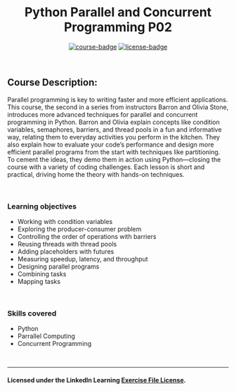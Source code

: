 <div align="center">

# Python Parallel and Concurrent Programming P02

[![course-badge]][course-link]
[![license-badge]][LICENSE]

</div>

<!-- badge info -->
[course-badge]:https://img.shields.io/badge/learning-python-white?logo=Linkedin&labelColor=blue&style=for-the-badge
[course-link]:https://www.linkedin.com/learning/python-parallel-and-concurrent-programming-part-2 "Python Parallel and Concurrent Programming P02"
[license-badge]:https://img.shields.io/badge/learning-license-success?logo=Linkedin&labelColor=black&style=for-the-badge

<br>

## Course Description:
Parallel programming is key to writing faster and more efficient applications. This course, the second in a series from instructors Barron and Olivia Stone, introduces more advanced techniques for parallel and concurrent programming in Python. Barron and Olivia explain concepts like condition variables, semaphores, barriers, and thread pools in a fun and informative way, relating them to everyday activities you perform in the kitchen. They also explain how to evaluate your code’s performance and design more efficient parallel programs from the start with techniques like partitioning. To cement the ideas, they demo them in action using Python—closing the course with a variety of coding challenges. Each lesson is short and practical, driving home the theory with hands-on techniques.

<br>

### Learning objectives
- Working with condition variables
- Exploring the producer-consumer problem
- Controlling the order of operations with barriers
- Reusing threads with thread pools
- Adding placeholders with futures
- Measuring speedup, latency, and throughput
- Designing parallel programs
- Combining tasks
- Mapping tasks

<br>

### Skills covered
- Python
- Parrallel Computing
- Concurrent Programming

<br>

---
#### Licensed under the LinkedIn Learning [Exercise File License][LICENSE].

[LICENSE]:../../LICENSE "LinkedIn Learning License"